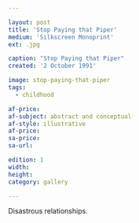 ```yaml
---

layout: post
title: 'Stop Paying that Piper'
medium: 'Silkscreen Monoprint'
ext: .jpg

caption: "Stop Paying that Piper"
created: '2 October 1991'

image: stop-paying-that-piper
tags:
  - childhood

af-price:
af-subject: abstract and conceptual
af-style: illustrative
af-price:
sa-price:
sa-url:

edition: 1
width:
height:
category: gallery

---
```

Disastrous relationships.
